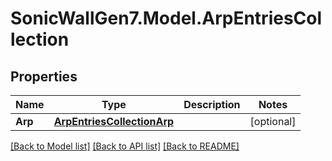 # SonicWallGen7.Model.ArpEntriesCollection

## Properties

Name | Type | Description | Notes
------------ | ------------- | ------------- | -------------
**Arp** | [**ArpEntriesCollectionArp**](ArpEntriesCollectionArp.md) |  | [optional] 

[[Back to Model list]](../README.md#documentation-for-models) [[Back to API list]](../README.md#documentation-for-api-endpoints) [[Back to README]](../README.md)

